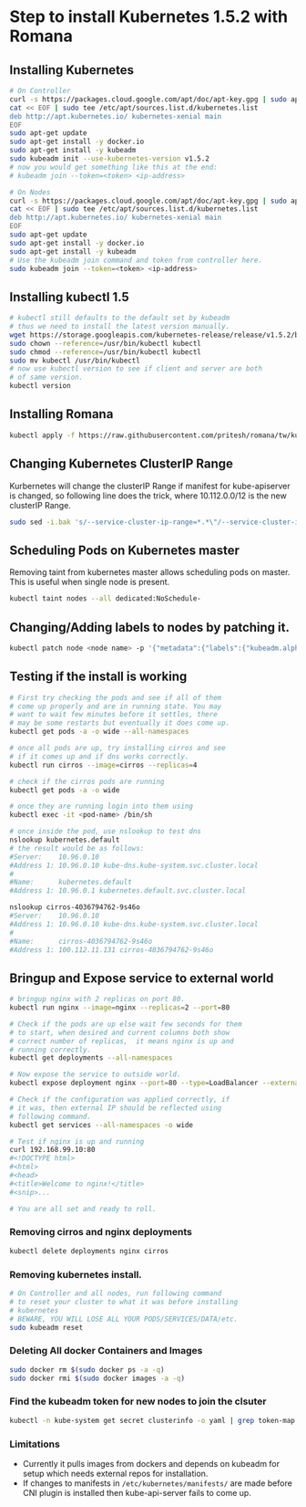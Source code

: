 # Step to install Kubernetes 1.5.2 with Romana

## Installing Kubernetes

```bash
# On Controller
curl -s https://packages.cloud.google.com/apt/doc/apt-key.gpg | sudo apt-key add -
cat << EOF | sudo tee /etc/apt/sources.list.d/kubernetes.list
deb http://apt.kubernetes.io/ kubernetes-xenial main
EOF
sudo apt-get update
sudo apt-get install -y docker.io
sudo apt-get install -y kubeadm
sudo kubeadm init --use-kubernetes-version v1.5.2
# now you would get something like this at the end:
# kubeadm join --token=<token> <ip-address>

# On Nodes
curl -s https://packages.cloud.google.com/apt/doc/apt-key.gpg | sudo apt-key add -
cat << EOF | sudo tee /etc/apt/sources.list.d/kubernetes.list
deb http://apt.kubernetes.io/ kubernetes-xenial main
EOF
sudo apt-get update
sudo apt-get install -y docker.io
sudo apt-get install -y kubeadm
# Use the kubeadm join command and token from controller here.
sudo kubeadm join --token=<token> <ip-address>
```

## Installing kubectl 1.5
```bash
# kubectl still defaults to the default set by kubeadm
# thus we need to install the latest version manually.
wget https://storage.googleapis.com/kubernetes-release/release/v1.5.2/bin/linux/amd64/kubectl
sudo chown --reference=/usr/bin/kubectl kubectl
sudo chmod --reference=/usr/bin/kubectl kubectl
sudo mv kubectl /usr/bin/kubectl
# now use kubectl version to see if client and server are both
# of same version.
kubectl version
```

## Installing Romana

```bash
kubectl apply -f https://raw.githubusercontent.com/pritesh/romana/tw/kubeadm-install/romana.yml
```

## Changing Kubernetes ClusterIP Range

Kurbernetes will change the clusterIP Range if manifest for kube-apiserver
is changed, so following line does the trick, where 10.112.0.0/12 is the
new clusterIP Range.
```bash
sudo sed -i.bak 's/--service-cluster-ip-range=*.*\"/--service-cluster-ip-range=10.112.0.0\/12\"/' /etc/kubernetes/manifests/kube-apiserver.json
```

## Scheduling Pods on Kubernetes master

Removing taint from kubernetes master allows scheduling pods on master.
This is useful when single node is present.

```bash
kubectl taint nodes --all dedicated:NoSchedule-
```

## Changing/Adding labels to nodes by patching it.

```bash
kubectl patch node <node name> -p '{"metadata":{"labels":{"kubeadm.alpha.kubernetes.io/role": "master"}}}'
````

## Testing if the install is working
```bash
# First try checking the pods and see if all of them
# come up properly and are in running state. You may
# want to wait few minutes before it settles, there
# may be some restarts but eventually it does come up.
kubectl get pods -a -o wide --all-namespaces

# once all pods are up, try installing cirros and see
# if it comes up and if dns works correctly.
kubectl run cirros --image=cirros --replicas=4

# check if the cirros pods are running
kubectl get pods -a -o wide 

# once they are running login into them using
kubectl exec -it <pod-name> /bin/sh

# once inside the pod, use nslookup to test dns
nslookup kubernetes.default
# the result would be as follows:
#Server:    10.96.0.10
#Address 1: 10.96.0.10 kube-dns.kube-system.svc.cluster.local
#
#Name:      kubernetes.default
#Address 1: 10.96.0.1 kubernetes.default.svc.cluster.local

nslookup cirros-4036794762-9s46o
#Server:    10.96.0.10
#Address 1: 10.96.0.10 kube-dns.kube-system.svc.cluster.local
#
#Name:      cirros-4036794762-9s46o
#Address 1: 100.112.11.131 cirros-4036794762-9s46o

```

## Bringup and Expose service to external world
```bash
# bringup nginx with 2 replicas on port 80.
kubectl run nginx --image=nginx --replicas=2 --port=80

# Check if the pods are up else wait few seconds for them
# to start, when desired and current columns both show
# correct number of replicas,  it means nginx is up and
# running correctly.
kubectl get deployments --all-namespaces

# Now expose the service to outside world.
kubectl expose deployment nginx --port=80 --type=LoadBalancer --external-ip=192.168.99.10

# Check if the configuration was applied correctly, if
# it was, then external IP should be reflected using
# following command.
kubectl get services --all-namespaces -o wide

# Test if nginx is up and running
curl 192.168.99.10:80
#<!DOCTYPE html>
#<html>
#<head>
#<title>Welcome to nginx!</title>
#<snip>...

# You are all set and ready to roll.
```

### Removing cirros and nginx deployments
```bash
kubectl delete deployments nginx cirros
```

### Removing kubernetes install.
```bash
# On Controller and all nodes, run following command
# to reset your cluster to what it was before installing
# kubernetes
# BEWARE, YOU WILL LOSE ALL YOUR PODS/SERVICES/DATA/etc.
sudo kubeadm reset
```
### Deleting All docker Containers and Images

```bash
sudo docker rm $(sudo docker ps -a -q)
sudo docker rmi $(sudo docker images -a -q)
````

### Find the kubeadm token for new nodes to join the clsuter

```bash
kubectl -n kube-system get secret clusterinfo -o yaml | grep token-map | awk '{print $2}' | base64 -d | sed "s|{||g;s|}||g;s|:|.|g;s/\"//g;" | xargs echo
````

### Limitations

* Currently it pulls images from dockers and depends on kubeadm
for setup which needs external repos for installation.
* If changes to manifests in `/etc/kubernetes/manifests/` are made
before CNI plugin is installed then kube-api-server fails to come
up.
